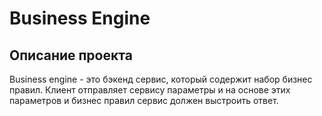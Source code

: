 # Business Engine

## Описание проекта
Business engine - это бэкенд сервис, который содержит набор бизнес правил. 
Клиент отправляет сервису параметры и на основе этих параметров и бизнес правил 
сервис должен выстроить ответ.